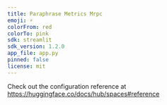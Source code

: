 ```yaml
---
title: Paraphrase Metrics Mrpc
emoji: ⚡
colorFrom: red
colorTo: pink
sdk: streamlit
sdk_version: 1.2.0
app_file: app.py
pinned: false
license: mit
---
```


Check out the configuration reference at https://huggingface.co/docs/hub/spaces#reference
